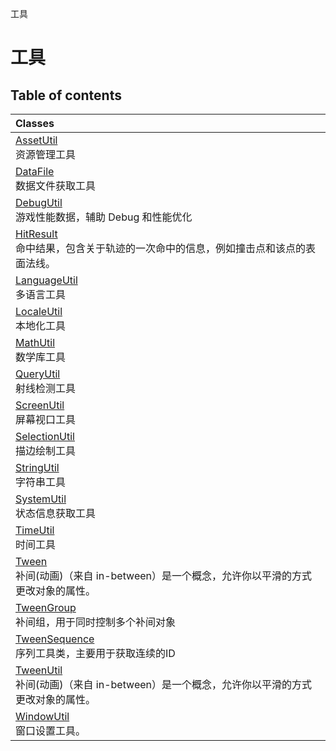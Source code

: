 工具

# 工具 <Badge type="tip" text="Groups" /> <Score text="工具" />

## Table of contents
| Classes |
| :-----|
| [AssetUtil](../classes/mw.AssetUtil.md) <br> 资源管理工具 |
| [DataFile](../classes/mw.DataFile.md) <br> 数据文件获取工具 |
| [DebugUtil](../classes/mw.DebugUtil.md) <br> 游戏性能数据，辅助 Debug 和性能优化 |
| [HitResult](../classes/mw.HitResult.md) <br> 命中结果，包含关于轨迹的一次命中的信息，例如撞击点和该点的表面法线。 |
| [LanguageUtil](../classes/mw.LanguageUtil.md) <br> 多语言工具 |
| [LocaleUtil](../classes/mw.LocaleUtil.md) <br> 本地化工具 |
| [MathUtil](../classes/mw.MathUtil.md) <br> 数学库工具 |
| [QueryUtil](../classes/mw.QueryUtil.md) <br> 射线检测工具 |
| [ScreenUtil](../classes/mw.ScreenUtil.md) <br> 屏幕视口工具 |
| [SelectionUtil](../classes/mw.SelectionUtil.md) <br> 描边绘制工具 |
| [StringUtil](../classes/mw.StringUtil.md) <br> 字符串工具 |
| [SystemUtil](../classes/mw.SystemUtil.md) <br> 状态信息获取工具 |
| [TimeUtil](../classes/mw.TimeUtil.md) <br> 时间工具 |
| [Tween](../classes/mw.Tween.md) <br> 补间(动画)（来自 in-between）是一个概念，允许你以平滑的方式更改对象的属性。 |
| [TweenGroup](../classes/mw.TweenGroup.md) <br> 补间组，用于同时控制多个补间对象 |
| [TweenSequence](../classes/mw.TweenSequence.md) <br> 序列工具类，主要用于获取连续的ID |
| [TweenUtil](../classes/mw.TweenUtil.md) <br> 补间(动画)（来自 in-between）是一个概念，允许你以平滑的方式更改对象的属性。 |
| [WindowUtil](../classes/mw.WindowUtil.md) <br> 窗口设置工具。 |

